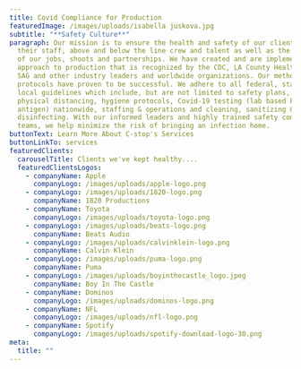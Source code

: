 ```yaml
---
title: Covid Compliance for Production
featuredImage: /images/uploads/isabella juskova.jpg
subtitle: "**Safety Culture**"
paragraph: Our mission is to ensure the health and safety of our clients and
  their staff, above and below the line crew and talent as well as the integrity
  of our jobs, shoots and partnerships. We have created and are implementing an
  approach to production that is recognized by the CDC, LA County Health, IATSE,
  SAG and other industry leaders and worldwide organizations. Our methods and
  protocols have proven to be successful. We adhere to all federal, state and
  local guidelines which include, but are not limited to safety plans,
  physical distancing, hygiene protocols, Covid-19 testing (lab based PCR and
  antigen) nationwide, staffing & operations and cleaning, sanitizing &
  disinfecting. With our informed leaders and highly trained safety compliance
  teams, we help minimize the risk of bringing an infection home.
buttonText: Learn More About C-stop's Services
buttonLinkTo: services
featuredClients:
  carouselTitle: Clients we've kept healthy....
  featuredClientsLogos:
    - companyName: Apple
      companyLogo: /images/uploads/apple-logo.png
    - companyLogo: /images/uploads/1820-logo.png
      companyName: 1820 Productions
    - companyName: Toyota
      companyLogo: /images/uploads/toyota-logo.png
    - companyLogo: /images/uploads/beats-logo.png
      companyName: Beats Audio
    - companyLogo: /images/uploads/calvinklein-logo.png
      companyName: Calvin Klein
    - companyLogo: /images/uploads/puma-logo.png
      companyName: Puma
    - companyLogo: /images/uploads/boyinthecastle_logo.jpeg
      companyName: Boy In The Castle
    - companyName: Dominos
      companyLogo: /images/uploads/dominos-logo.png
    - companyName: NFL
      companyLogo: /images/uploads/nfl-logo.png
    - companyName: Spotify
      companyLogo: /images/uploads/spotify-download-logo-30.png
meta:
  title: ""
---
```

